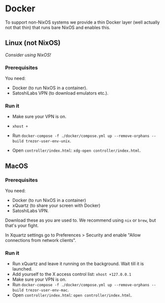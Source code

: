 # Docker

To support non-NixOS systems we provide a thin Docker layer (well
actually not that thin) that runs bare NixOS and enables this.

## Linux (not NixOS)

_Consider using NixOS!_

### Prerequisites

You need:
- Docker (to run NixOS in a container).
- SatoshiLabs VPN (to download emulators etc.).

### Run it

- Make sure your VPN is on.
- `xhost +`
- Run `docker-compose -f ./docker/compose.yml up --remove-orphans --build trezor-user-env-unix`.

- Open `controller/index.html`: `xdg-open controller/index.html`.

## MacOS

### Prerequisites

You need:
- Docker (to run NixOS in a container)
- xQuartz (to share your screen with Docker)
- SatoshiLabs VPN.

Download these as you are used to. We recommend using `nix` or `brew`, but that's your fight.

In Xquartz settings go to Preferences > Security and enable "Allow connections from network clients".

### Run it

- Run xQuartz and leave it running on the background. Wait till it is launched.
- Add yourself to the X access control list: `xhost +127.0.0.1`
- Make sure your VPN is on.
- Run `docker-compose -f ./docker/compose.yml up --remove-orphans --build trezor-user-env-mac`.
- Open `controller/index.html`: `open controller/index.html`.
